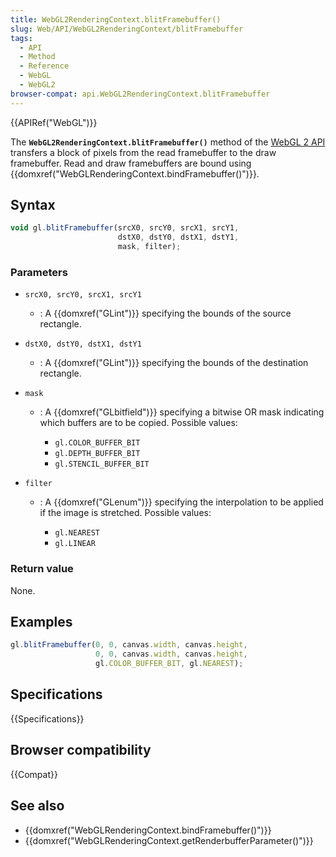 ```yaml
---
title: WebGL2RenderingContext.blitFramebuffer()
slug: Web/API/WebGL2RenderingContext/blitFramebuffer
tags:
  - API
  - Method
  - Reference
  - WebGL
  - WebGL2
browser-compat: api.WebGL2RenderingContext.blitFramebuffer
---
```

{{APIRef("WebGL")}}

The **`WebGL2RenderingContext.blitFramebuffer()`** method of
the [WebGL 2 API](/en-US/docs/Web/API/WebGL_API) transfers a block of pixels
from the read framebuffer to the draw framebuffer. Read and draw framebuffers are bound
using {{domxref("WebGLRenderingContext.bindFramebuffer()")}}.

## Syntax

```js
void gl.blitFramebuffer(srcX0, srcY0, srcX1, srcY1,
                        dstX0, dstY0, dstX1, dstY1,
                        mask, filter);
```

### Parameters

- `srcX0, srcY0, srcX1, srcY1`
  - : A {{domxref("GLint")}} specifying the bounds of the source rectangle.
- `dstX0, dstY0, dstX1, dstY1`
  - : A {{domxref("GLint")}} specifying the bounds of the destination rectangle.
- `mask`

  - : A {{domxref("GLbitfield")}} specifying a bitwise OR mask indicating which buffers
    are to be copied. Possible values:

    - `gl.COLOR_BUFFER_BIT`
    - `gl.DEPTH_BUFFER_BIT`
    - `gl.STENCIL_BUFFER_BIT`

- `filter`

  - : A {{domxref("GLenum")}} specifying the interpolation to be applied if the image is
    stretched. Possible values:

    - `gl.NEAREST`
    - `gl.LINEAR`

### Return value

None.

## Examples

```js
gl.blitFramebuffer(0, 0, canvas.width, canvas.height,
                   0, 0, canvas.width, canvas.height,
                   gl.COLOR_BUFFER_BIT, gl.NEAREST);
```

## Specifications

{{Specifications}}

## Browser compatibility

{{Compat}}

## See also

- {{domxref("WebGLRenderingContext.bindFramebuffer()")}}
- {{domxref("WebGLRenderingContext.getRenderbufferParameter()")}}

